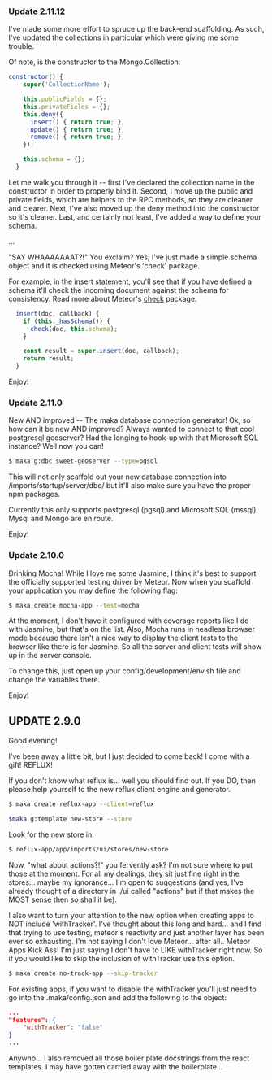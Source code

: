 ### Update 2.11.12
I've made some more effort to spruce up the back-end scaffolding.  As such, I've updated the collections in particular which were
giving me some trouble.

Of note, is the constructor to the Mongo.Collection:

```js
constructor() {
    super('CollectionName');

    this.publicFields = {};
    this.privateFields = {};
    this.deny({
      insert() { return true; },
      update() { return true; },
      remove() { return true; },
    });

    this.schema = {};
  }
```

Let me walk you through it -- first I've declared the collection name in the constructor in order to properly bind it.
Second, I move up the public and private fields, which are helpers to the RPC methods, so they are cleaner and clearer.
Next, I've also moved up the deny method into the constructor so it's cleaner.
Last, and certainly not least, I've added a way to define your schema.

...

"SAY WHAAAAAAAT?!" You exclaim? Yes, I've just made a simple schema object and it is checked using Meteor's 'check' package.

For example, in the insert statement, you'll see that if you have defined a schema it'll check the incoming document against
the schema for consistency.  Read more about Meteor's [check](https://docs.meteor.com/api/check.html) package.

```js
  insert(doc, callback) {
    if (this._hasSchema()) {
      check(doc, this.schema);
    }

    const result = super.insert(doc, callback);
    return result;
  }
```

Enjoy!


### Update 2.11.0
New AND improved -- The maka database connection generator!  Ok, so how can it be new AND improved?
Always wanted to connect to that cool postgresql geoserver?  Had the longing to hook-up with that Microsoft SQL instance?  Well now you can!

```sh
$ maka g:dbc sweet-geoserver --type=pgsql
```

This will not only scaffold out your new database connection into /imports/startup/server/dbc/ but it'll also make sure you have the proper npm packages.

Currently this only supports postgresql (pgsql) and Microsoft SQL (mssql).  Mysql and Mongo are en route.

Enjoy!


### Update 2.10.0
Drinking Mocha! While I love me some Jasmine, I think it's best to support the officially supported testing driver by Meteor.  Now when you scaffold your application you may define the following flag:
```sh
$ maka create mocha-app --test=mocha
```
At the moment, I don't have it configured with coverage reports like I do with Jasmine, but that's on the list.  Also, Mocha runs in headless browser mode because there isn't a nice way to display the client tests to the browser like there is for Jasmine.  So all the server and client tests will show up in the server console.

To change this, just open up your config/development/env.sh file and change the variables there.


Enjoy!

## UPDATE 2.9.0
Good evening!

I've been away a little bit, but I just decided to come back! I come with a gift!  REFLUX!

If you don't know what reflux is... well you should find out.  If you DO, then please help yourself to the new
reflux client engine and generator.

```sh
$ maka create reflux-app --client=reflux
```

```sh
$maka g:template new-store --store
```

Look for the new store in:
```sh
$ reflix-app/app/imports/ui/stores/new-store
```

Now, "what about actions?!" you fervently ask?  I'm not sure where to put those at the moment.  For all my dealings, they
sit just fine right in the stores... maybe my ignorance... I'm open to suggestions (and yes, I've already thought of a
directory in ./ui called "actions" but if that makes the MOST sense then so shall it be).

I also want to turn your attention to the new option when creating apps to NOT include 'withTracker'.  I've thought about
this long and hard... and I find that trying to use testing, meteor's reactivity and just another layer has been ever so
exhausting.  I'm not saying I don't love Meteor... after all.. Meteor Apps Kick Ass!  I'm just saying I don't have to
LIKE withTracker right now.  So if you would like to skip the inclusion of withTracker use this option.

```sh
$ maka create no-track-app --skip-tracker
```

For existing apps, if you want to disable the withTracker you'll just need to go into the .maka/config.json and add the following to the object:

```json
...
"features": {
    "withTracker": "false"
}
...
```


Anywho... I also removed all those boiler plate docstrings from the react templates. I may have gotten carried away with the boilerplate... 
